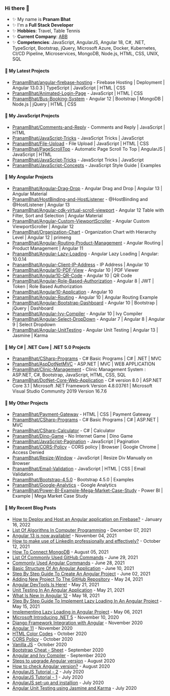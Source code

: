 ### Hi there 👋

<!--
**PranamBhat/PranamBhat** is a ✨ _special_ ✨ repository because its `README.md` (this file) appears on your GitHub profile.
-->

- ✨ My name is **Pranam Bhat**
- ✨ I'm a **Full Stack Developer**
- ✨ **Hobbies**: Travel, Table Tennis
- ✨ **Current Company**: [ABB](https://global.abb/group/en)
- ✨ **Competencies**: JavaScript, AngularJS, Angular 18, C#, .NET, TypeScript, Bootstrap, jQuery, Microsoft Azure, Docker, Kubernetes, CI/CD Pipeline, Microservices, MongoDB, Node.js, HTML, CSS, UNIX, SQL


#### 🌱 My Latest Projects

- [PranamBhat/angular-firebase-hosting](https://github.com/PranamBhat/angular-firebase-hosting) - Firebase Hosting | Deployment | Angular 13.0.3 | TypeScript | JavaScript | HTML | CSS
- [PranamBhat/Animated-Login-Page](https://github.com/PranamBhat/Animated-Login-Page) - JavaScript | HTML | CSS
- [PranamBhat/Bus-Booking-System](https://github.com/PranamBhat/Bus-Booking-System) - Angular 12 | Bootstrap | MongoDB | Node.js | jQuery | HTML | CSS


#### 🌱 My JavaScript Projects

- [PranamBhat/Comments-and-Reply](https://github.com/PranamBhat/Comments-and-Reply) - Comments and Reply | JavaScript | HTML
- [PranamBhat/JavaScript-Tricks](https://github.com/PranamBhat/JavaScript-Tricks) - JavaScript Tricks | JavaScript
- [PranamBhat/File-Upload](https://github.com/PranamBhat/File-Upload) - File Upload | JavaScript | HTML | CSS
- [PranamBhat/PageScrollTop](https://github.com/PranamBhat/PageScrollTop) - Automatic Page Scroll To Top | AngularJS | JavaScript | HTML
- [PranamBhat/JavaScript-Tricks](https://github.com/PranamBhat/JavaScript-Tricks) - JavaScript Tricks | JavaScript
- [PranamBhat/JavaScript-Concepts](https://github.com/PranamBhat/JavaScript-Concepts) - JavaScript Style Guide | Examples


#### 🌱 My Angular Projects

- [PranamBhat/Angular-Drag-Drop](https://github.com/PranamBhat/Angular-Drag-Drop) - Angular Drag and Drop | Angular 13 | Angular Material
- [PranamBhat/HostBinding-and-HostListener](https://github.com/PranamBhat/HostBinding-and-HostListener) - @HostBinding and @HostListener | Angular 13
- [PranamBhat/Angular-cdk-virtual-scroll-viewport](https://github.com/PranamBhat/Angular-cdk-virtual-scroll-viewport) - Angular 12 Table with Filter, Sort and Selection | Angular Material
- [PranamBhat/Angular-Custom-ViewportScroller](https://github.com/PranamBhat/Angular-Custom-ViewportScroller) - Angular Custom ViewportScroller | Angular 12
- [PranamBhat/Organization-Chart](https://github.com/PranamBhat/Organization-Chart) - Organization Chart with Hierarchy Level | Angular 12 | primeng
- [PranamBhat/Angular-Routing-Product-Management](https://github.com/PranamBhat/Angular-Routing-Product-Management) - Angular Routing | Product Management | Angular 11
- [PranamBhat/Angular-Lazy-Loading](https://github.com/PranamBhat/Angular-Lazy-Loading) - Angular Lazy Loading | Angular: 10.0.14
- [PranamBhat/Angular-Client-IP-Address](https://github.com/PranamBhat/Angular-Client-IP-Address) - IP Address | Angular 10
- [PranamBhat/Angular10-PDF-View](https://github.com/PranamBhat/Angular10-PDF-View) - Angular 10 | PDF Viewer
- [PranamBhat/Angular10-QR-Code](https://github.com/PranamBhat/Angular10-QR-Code) - Angular 10 | QR Code
- [PranamBhat/Angular-Role-Based-Authorization](https://github.com/PranamBhat/Angular-Role-Based-Authorization) - Angular 8 | JWT | Token | Role Based Authorization
- [PranamBhat/Angular10-Application](https://github.com/PranamBhat/Angular10-Application) - Angular 10
- [PranamBhat/Angular-Routing](https://github.com/PranamBhat/Angular-Routing) - Angular 10 | Angular Routing Example
- [PranamBhat/Angular-Bootstrap-Dashboard](https://github.com/PranamBhat/Angular-Bootstrap-Dashboard) - Angular 10 | Bootstrap | jQuery | Dashboard
- [PranamBhat/Angular-Ivy-Compiler](https://github.com/PranamBhat/Angular-Ivy-Compiler) - Angular 10 | Ivy Compiler
- [PranamBhat/Angular-Select-DropDown](https://github.com/PranamBhat/Angular-Select-DropDown) - Angular 7 | Angular 8 | Angular 9 | Select Dropdown
- [PranamBhat/Angular-UnitTesting](https://github.com/PranamBhat/Angular-Unit-Testing) - Angular Unit Testing | Angular 13 | Jasmine | Karma


#### 🌱 My C# | .NET Core | .NET 5.0 Projects

- [PranamBhat/CSharp-Programs](https://github.com/PranamBhat/CSharp-Programs) - C# Basic Programs | C# | .NET | MVC
- [PranamBhat/AspDotNetMVC](https://github.com/PranamBhat/AspDotNetMVC) - ASP.NET | MVC | WEB APPLICATION
- [PranamBhat/Clinic-Management](https://github.com/PranamBhat/Clinic-Management) - Clinic Management System : ASP.NET, C#, Bootstrap, JavaScript, HTML, CSS, SQL
- [PranamBhat/DotNet-Core-Web-Application](https://github.com/PranamBhat/DotNet-Core-Web-Application) - C# version 8.0 | ASP.NET Core 3.1 | Microsoft .NET Framework Version 4.8.03761 | Microsoft Visual Studio Community 2019 Version 16.7.6


#### 🔭 My Other Projects 

- [PranamBhat/Payment-Gateway](https://github.com/PranamBhat/Payment-Gateway) - HTML | CSS | Payment Gateway
- [PranamBhat/CSharp-Programs](https://github.com/PranamBhat/CSharp-Programs) - C# Basic Programs | C# | ASP.NET | MVC
- [PranamBhat/CSharp-Calculator](https://github.com/PranamBhat/CSharp-Calculator) - C# | Calculator
- [PranamBhat/Dino-Game](https://github.com/PranamBhat/Dino-Game) - No Internet Game | Dino Game
- [PranamBhat/JavaScript-Pagination](https://github.com/PranamBhat/JavaScript-Pagination) - JavaScript | Pagination
- [PranamBhat/CORS-Policy](https://github.com/PranamBhat/CORS-Policy) - CORS policy | Browser | Google Chrome | Access Denied
- [PranamBhat/Resize-Window](https://github.com/PranamBhat/Resize-Window) - JavaScript | Resize Div Manually on Browser
- [PranamBhat/Email-Validation](https://github.com/PranamBhat/Email-Validation) - JavaScript | HTML | CSS | Email Validation
- [PranamBhat/Bootstrap-4.5.0](https://github.com/PranamBhat/Bootstrap-4.5.0) - Bootstrap 4.5.0 | Examples
- [PranamBhat/Google-Analytics](https://github.com/PranamBhat/Google-Analytics) - Google Analytics
- [PranamBhat/Power-BI-Example-Mega-Market-Case-Study](https://github.com/PranamBhat/Power-BI-Example-Mega-Market-Case-Study) - Power BI | Example | Mega Market Case Study


#### 📜 My Recent Blog Posts

- [How to Deploy and Host an Angular application on Firebase?](https://www.linkedin.com/pulse/how-deploy-host-angular-application-firebase-pranam-bhat/) - January 16, 2022
- [List Of Algorithns In Computer Programming](https://www.c-sharpcorner.com/article/list-of-algorithns-in-computer-programming/) - December 07, 2021
- [Angular 13 is now available!](https://www.linkedin.com/pulse/angular-13-now-available-pranam-bhat/) - November 04, 2021
- [How to make use of LinkedIn professionally and effectively?](https://www.linkedin.com/pulse/how-make-use-linkedin-professionally-effectively-pranam-bhat/) - October 12, 2021
- [How To Connect MongoDB](https://www.c-sharpcorner.com/article/how-to-connect-mongodb/) - August 05, 2021
- [List Of Commonly Used GitHub Commands](https://www.c-sharpcorner.com/article/list-of-commonly-used-github-commands/) - June 29, 2021
- [Commonly Used Angular Commands](https://www.c-sharpcorner.com/article/commonly-used-angular-commands/) - June 28, 2021
- [Basic Structure Of An Angular Application](https://www.c-sharpcorner.com/blogs/basic-structure-of-an-angular-application) - June 10, 2021
- [Step By Step Guide To Create An Angular Project](https://www.c-sharpcorner.com/blogs/step-by-step-guide-to-create-an-angular-project) - June 02, 2021
- [Adding New Project To The GitHub Repository](https://www.c-sharpcorner.com/blogs/adding-new-project-to-the-github-repository) - May 24, 2021
- [Angular DevTools Is Here!](https://www.c-sharpcorner.com/blogs/angular-devtools-is-here) - May 21, 2021
- [Unit Testing In An Angular Application](https://www.c-sharpcorner.com/blogs/how-to-write-a-test-case-for-an-angular-application) - May 21, 2021
- [What Is New In Angular 12](https://www.c-sharpcorner.com/blogs/what-is-new-in-angular-12-how-to-upgrade-to-angular-12) - May 18, 2021
- [Step By Step Guide To Implement Lazy Loading In An Angular Project](https://www.c-sharpcorner.com/article/step-by-step-guide-to-implement-lazy-loading-in-an-angular-project/) - May 15, 2021
- [Implementing Lazy Loading in Angular Project](https://www.linkedin.com/pulse/implementing-lazy-loading-angular-project-pranam-bhat/?trackingId=RWUFSGYfQB6IoY6e5uNR0g%3D%3D) - May 06, 2021
- [Microsoft Introducing .NET 5](https://www.linkedin.com/pulse/microsoft-introducing-net-5-pranam-bhat/) - November 10, 2020
- [Django Framework Integration with Angular](https://www.linkedin.com/pulse/django-framework-integration-angular-pranam-bhat-1c/) - November 2020
- [Angular 11](https://www.linkedin.com/posts/pranam-bhat-11670689_angular-11-activity-6755388416407560192-a1rD) - November 2020
- [HTML Color Codes](https://www.linkedin.com/posts/pranam-bhat-11670689_html-color-codes-activity-6708978119744847872-rVYV) - October 2020
- [CORS Policy](https://www.linkedin.com/posts/pranam-bhat-11670689_cors-policy-activity-6706821461337886720-ppNf) - October 2020
- [Vanilla JS](https://www.linkedin.com/posts/pranam-bhat-11670689_vanilla-js-activity-6704991557466103808-Eekj) - October 2020
- [Bootstrap Cheat - Sheet](https://www.linkedin.com/posts/pranam-bhat-11670689_bootstrap-cheat-sheet-activity-6702453079595356160-egHP) - September 2020
- [Angular and Ivy Compiler](https://www.linkedin.com/posts/pranam-bhat-11670689_angular-and-ivy-compiler-activity-6701937795709177856-JqWP) - September 2020
- [Steps to upgrade Angular version](https://www.linkedin.com/posts/pranam-bhat-11670689_steps-to-upgrade-angular-version-activity-6701030258122084352-OMOl) - August 2020
- [How to check Angular version?](https://www.linkedin.com/posts/pranam-bhat-11670689_angular-version-activity-6700727531068375040-VJ41) - August 2020
- [AngularJS Tutorial - 2](https://www.linkedin.com/posts/pranam-bhat-11670689_angularjs-tutorial-2-activity-6700391099367854080-AuNP) - July 2020
- [AngularJS Tutorial - 1](https://www.linkedin.com/posts/pranam-bhat-11670689_angularjs-tutorial-1-activity-6699908277146415104-5x-B) - July 2020
- [AngularJS set-up and installion](https://www.linkedin.com/posts/pranam-bhat-11670689_angularjs-set-up-and-installation-activity-6699583199657492481--kCx) - July 2020
- [Angular Unit Testing using Jasmine and Karma](https://www.linkedin.com/posts/pranam-bhat-11670689_angular-unit-testing-using-jasmine-and-karma-activity-6698195027153297408-TqQS) - July 2020

